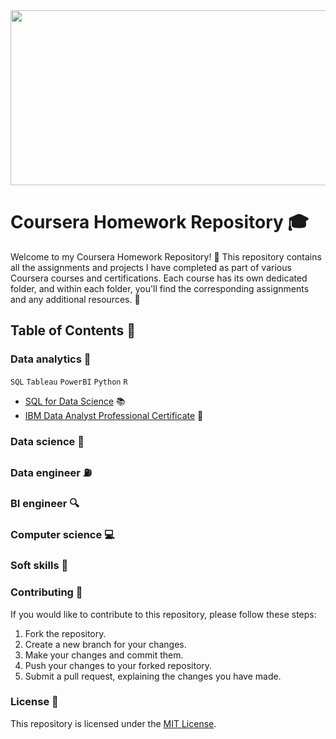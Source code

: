 <img src="https://images.ctfassets.net/00atxywtfxvd/2MlqAOzmHjSPtssv6HlNox/1cb35b40775835a5f574ebc5509907a1/coursera-wordmark-blue.svg" width="920" height="280">

# Coursera Homework Repository :mortar_board:

Welcome to my Coursera Homework Repository! :wave: This repository contains all the assignments and projects I have completed as part of various Coursera courses and certifications. Each course has its own dedicated folder, and within each folder, you'll find the corresponding assignments and any additional resources. :file_folder:

## Table of Contents :scroll:

### Data analytics :microscope:
`SQL` `Tableau` `PowerBI` `Python` `R`


- [SQL for Data Science](./SQL%20for%20Data%20Science) :books:
- [IBM Data Analyst Professional Certificate](./IBM%20Data%20Analyst%20Certificat%20Professionnel) :mag_right:
  
### Data science :dart:

### Data engineer :fuelpump:

### BI engineer :mag:

### Computer science :computer:

### Soft skills :handshake:

### Contributing :raising_hand:

If you would like to contribute to this repository, please follow these steps:

1. Fork the repository.
2. Create a new branch for your changes.
3. Make your changes and commit them.
4. Push your changes to your forked repository.
5. Submit a pull request, explaining the changes you have made.

### License :page_with_curl:

This repository is licensed under the [MIT License](LICENSE).
